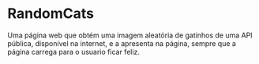 # RandomCats
Uma página web que obtém uma imagem aleatória de gatinhos de uma API pública, disponível na internet, e a apresenta na página, sempre que a página carrega para o usuario ficar feliz.
